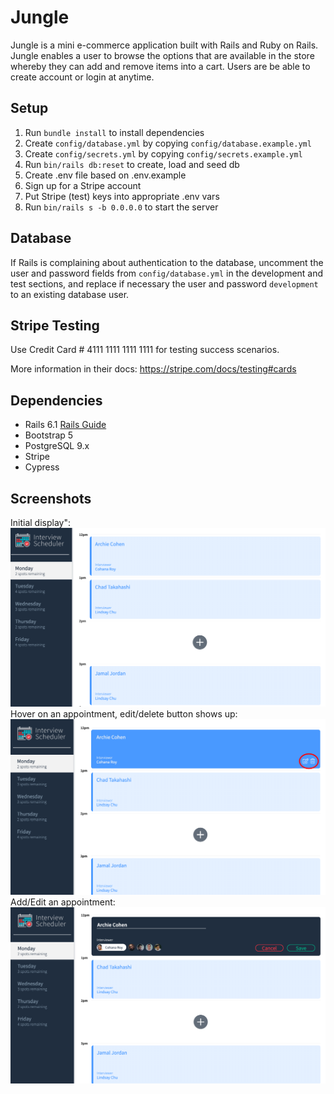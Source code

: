 # Jungle

Jungle is a mini e-commerce application built with Rails and Ruby on Rails. 
Jungle enables a user to browse the options that are available in the store whereby they can add and remove items into a cart. 
Users are be able to create account or login at anytime. 

## Setup

1. Run `bundle install` to install dependencies
2. Create `config/database.yml` by copying `config/database.example.yml`
3. Create `config/secrets.yml` by copying `config/secrets.example.yml`
4. Run `bin/rails db:reset` to create, load and seed db
5. Create .env file based on .env.example
6. Sign up for a Stripe account
7. Put Stripe (test) keys into appropriate .env vars
8. Run `bin/rails s -b 0.0.0.0` to start the server

## Database

If Rails is complaining about authentication to the database, uncomment the user and password fields from `config/database.yml` in the development and test sections, and replace if necessary the user and password `development` to an existing database user.

## Stripe Testing

Use Credit Card # 4111 1111 1111 1111 for testing success scenarios.

More information in their docs: <https://stripe.com/docs/testing#cards>

## Dependencies

- Rails 6.1 [Rails Guide](http://guides.rubyonrails.org/v6.1/)
- Bootstrap 5
- PostgreSQL 9.x
- Stripe
- Cypress

## Screenshots 

Initial display": !["Initial display"](https://github.com/biancafu/scheduler/blob/master/docs/appointment-show.png) <br>
Hover on an appointment, edit/delete button shows up: !["Hover on an appointment, edit/delete button shows up"](https://github.com/biancafu/scheduler/blob/master/docs/appointment-edit%26delete_button.png) <br>
Add/Edit an appointment: !["Add/Edit an appointment"](https://github.com/biancafu/scheduler/blob/master/docs/appointment-form%20(add%26edit).png)
